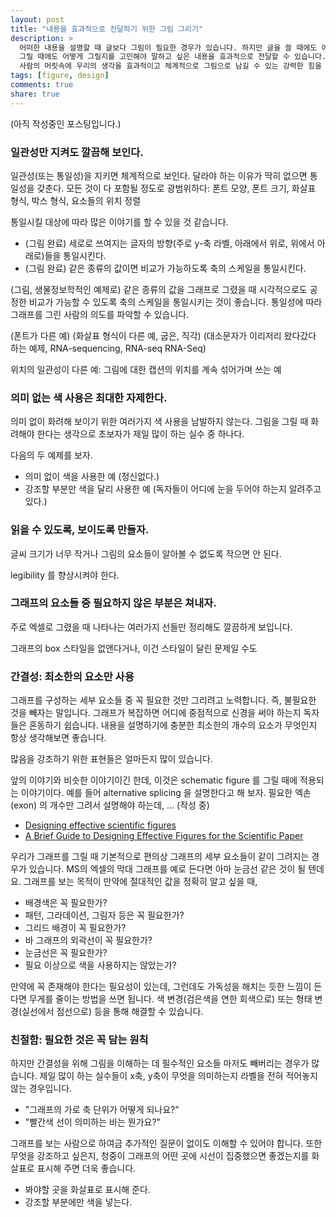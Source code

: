 ```yaml
---
layout: post
title: "내용을 효과적으로 전달하기 위한 그림 그리기"
description: >
  어떠한 내용을 설명할 때 글보다 그림이 필요한 경우가 있습니다. 하지만 글을 쓸 때에도 어떻게 쓸 지를 고민하듯이 그림을
  그릴 때에도 어떻게 그릴지를 고민해야 말하고 싶은 내용을 효과적으로 전달할 수 있습니다. 생각을 그림으로 나타내면서 다른
  사람의 머릿속에 우리의 생각을 효과적이고 체계적으로 그림으로 남길 수 있는 강력한 힘을 길러봅시다.
tags: [figure, design]
comments: true
share: true
---
```


(아직 작성중인 포스팅입니다.)

### 일관성만 지켜도 깔끔해 보인다.

일관성(또는 통일성)을 지키면 체계적으로 보인다.
달라야 하는 이유가 딱히 없으면 통일성을 갖춘다.
모든 것이 다 포함될 정도로 광범위하다: 폰트 모양, 폰트 크기, 화살표 형식, 박스 형식, 요소들의 위치 정렬

통일시킬 대상에 따라 많은 이야기를 할 수 있을 것 같습니다.
- (그림 완료) 세로로 쓰여지는 글자의 방향(주로 y-축 라벨, 아래에서 위로, 위에서 아래로)들을 통일시킨다.
- (그림 완료) 같은 종류의 값이면 비교가 가능하도록 축의 스케일을 통일시킨다.
 
(그림, 생물정보학적인 예제로)
같은 종류의 값을 그래프로 그렸을 때 시각적으로도 공정한 비교가 가능할 수 있도록 축의 스케일을 통일시키는 것이 좋습니다.
통일성에 따라 그래프를 그린 사람의 의도를 파악할 수 있습니다.

(폰트가 다른 예)
(화살표 형식이 다른 예, 굽은, 직각)
(대소문자가 이리저리 왔다갔다 하는 예제, RNA-sequencing, RNA-seq RNA-Seq)

위치의 일관성이 다른 예: 그림에 대한 캡션의 위치를 계속 섞어가며 쓰는 예


### 의미 없는 색 사용은 최대한 자제한다.

의미 없이 화려해 보이기 위한 여러가지 색 사용을 남발하지 않는다.
그림을 그릴 때 화려해야 한다는 생각으로 초보자가 제일 많이 하는 실수 중 하나다.

다음의 두 예제를 보자.

* 의미 없이 색을 사용한 예 (정신없다.)
* 강조할 부분만 색을 달리 사용한 예 (독자들이 어디에 눈을 두어야 하는지 알려주고 있다.)


### 읽을 수 있도록, 보이도록 만들자.

글씨 크기가 너무 작거나 그림의 요소들이 알아볼 수 없도록 작으면 안 된다.

legibility 를 향상시켜야 한다.


### 그래프의 요소들 중 필요하지 않은 부분은 쳐내자.

주로 엑셀로 그렸을 때 나타나는 여러가지 선들만 정리해도 깔끔하게 보입니다.

그래프의 box 스타일을 없앤다거나,
이건 스타일이 달린 문제일 수도


### 간결성: 최소한의 요소만 사용

그래프를 구성하는 세부 요소들 중 꼭 필요한 것만 그리려고 노력합니다. 즉, 불필요한 것을 빼자는 말입니다.
그래프가 복잡하면 어디에 중점적으로 신경을 써야 하는지 독자들은 혼동하기 쉽습니다.
내용을 설명하기에 충분한 최소한의 개수의 요소가 무엇인지 항상 생각해보면 좋습니다.

많음을 강조하기 위한 표현들은 얼마든지 많이 있습니다.

앞의 이야기와 비슷한 이야기이긴 한데, 이것은 schematic figure 를 그릴 때에 적용되는 이야기이다.
예를 들어 alternative splicing 을 설명한다고 해 보자. 필요한 엑손(exon) 의 개수만 그려서 설명해야 하는데, ... (작성 중)

* [Designing effective scientific figures](https://bioinformatics-core-shared-training.github.io/effective-figure-design/)
* [A Brief Guide to Designing Effective Figures for the Scientific Paper](https://onlinelibrary.wiley.com/doi/full/10.1002/adma.201102518)

우리가 그래프를 그릴 때 기본적으로 편의상 그래프의 세부 요소들이 같이 그려지는 경우가 있습니다. MS의 엑셀의 막대
그래프를 예로 든다면 아마 눈금선 같은 것이 될 텐데요. 그래프를 보는 목적이 만약에 절대적인 값을 정확히 알고 싶을 때,

- 배경색은 꼭 필요한가?
- 패턴, 그라데이션, 그림자 등은 꼭 필요한가?
- 그리드 배경이 꼭 필요한가?
- 바 그래프의 외곽선이 꼭 필요한가?
- 눈금선은 꼭 필요한가?
- 필요 이상으로 색을 사용하지는 않았는가?

만약에 꼭 존재해야 한다는 필요성이 있는데, 그런데도 가독성을 해치는 듯한 느낌이 든다면 무게를 줄이는 방법을 쓰면 됩니다.
색 변경(검은색을 연한 회색으로) 또는 형태 변경(실선에서 점선으로) 등을 통해 해결할 수 있습니다.


### 친절함: 필요한 것은 꼭 담는 원칙

하지만 간결성을 위해 그림을 이해하는 데 필수적인 요소들 마저도 빼버리는 경우가 많습니다.
제일 많이 하는 실수들이 x축, y축이 무엇을 의미하는지 라벨을 전혀 적어놓지 않는 경우입니다.

* "그래프의 가로 축 단위가 어떻게 되나요?"
* "빨간색 선이 의미하는 바는 뭔가요?"

그래프를 보는 사람으로 하여금 추가적인 질문이 없이도 이해할 수 있어야 합니다.
또한 무엇을 강조하고 싶은지, 청중이 그래프의 어떤 곳에 시선이 집중했으면 좋겠는지를 화살표로 표시해 주면 더욱 좋습니다. 

* 봐야할 곳을 화살표로 표시해 준다.
* 강조할 부분에만 색을 넣는다.